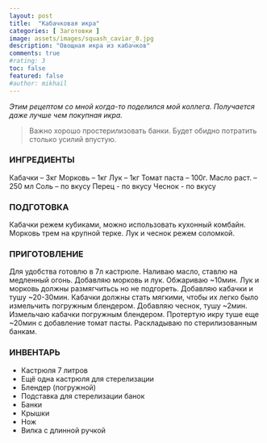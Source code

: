 ```yaml
---
layout: post
title:  "Кабачковая икра"
categories: [ Заготовки ]
image: assets/images/squash_caviar_0.jpg
description: "Овощная икра из кабачков"
comments: true
#rating: 3
toc: false
featured: false
#author: mikhail
---
```

*Этим рецептом со мной когда-то поделился мой коллега. Получается даже лучше чем покупная икра.*

>Важно хорошо простерилизовать банки. Будет обидно потратить столько усилий впустую.

### ИНГРЕДИЕНТЫ
Кабачки – 3кг
Морковь – 1кг
Лук – 1кг
Томат паста – 100г.
Масло раст. – 250 мл
Соль – по вкусу
Перец - по вкусу
Чеснок - по вкусу

### ПОДГОТОВКА
Кабачки режем кубиками, можно использовать кухонный комбайн. Морковь трем на крупной терке. Лук и чеснок режем соломкой.

### ПРИГОТОВЛЕНИЕ
Для удобства готовлю в 7л кастрюле. Наливаю масло, ставлю на медленный огонь. Добавляю морковь и лук. Обжариваю ~10мин. Лук и морковь должны размягчитьсь но не подгореть. Добавляю кабачки и тушу ~20-30мин. Кабачки должны стать мягкими, чтобы их легко было измельчить погружным блендером. Добавляю чеснок, тушу ~2мин. Измельчаю кабачки погружным блендером. Протертую икру туше еще ~20мин с добавление томат пасты. Раскладываю по стерилизованным банкам.

### ИНВЕНТАРЬ
* Кастрюля 7 литров
* Ещё одна кастрюля для стерелизации
* Блендер (погружной)
* Подставка для стерелизации банок
* Банки
* Крышки
* Нож
* Вилка с длинной ручкой
